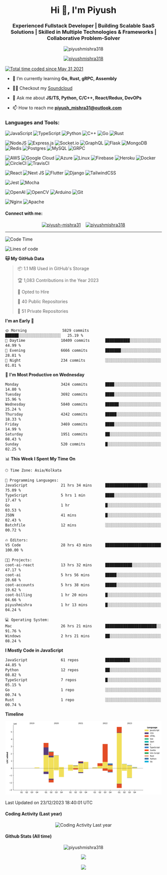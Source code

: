 

<h1 align="center">Hi 👋, I'm Piyush</h1>
<h3 align="center">Experienced Fullstack Developer | Building Scalable SaaS Solutions | Skilled in Multiple Technologies & Frameworks | Collaborative Problem-Solver</h3>
<p align="center">  <img  src="https://komarev.com/ghpvc/?username=piyushmishra318&color=0e75b6&style=for-the-badge"  alt="piyushmishra318"  />   </p>
<p align="center">  <a  href="https://github.com/ryo-ma/github-profile-trophy"><img  src="https://github-profile-trophy.vercel.app/?username=piyushmishra318&row=2&column=4&theme=nord&margin-w=15&margin-h=15"  alt="piyushmishra318"  /></a>  </p>

<a href="https://wakatime.com/@1126c104-125d-4c52-840c-530d4fb4215e" title="Total time coded since May 31 2021"><img src="https://wakatime.com/badge/user/1126c104-125d-4c52-840c-530d4fb4215e.svg" align="center" alt="Total time coded since May 31 2021" /></a>
- 🌱 I’m currently learning **Go, Rust, gRPC, Assembly**

- 👨‍💻 Checkout my [Soundcloud](https://piyushmishra.vercel.app/)

- 💬 Ask me about **JS/TS, Python, C/C++, React/Redux, DevOPs**

- 📫 How to reach me **piyush_mishra31@outlook.com**

### Languages and Tools:
![JavaScript](https://img.shields.io/badge/javascript-%23323330.svg?style=for-the-badge&logo=javascript&logoColor=%23F7DF1E) ![TypeScript](https://img.shields.io/badge/typescript-%23007ACC.svg?style=for-the-badge&logo=typescript&logoColor=white) ![Python](https://img.shields.io/badge/python-3670A0?style=for-the-badge&logo=python&logoColor=ffdd54) ![C++](https://img.shields.io/badge/c++-%2300599C.svg?style=for-the-badge&logo=c%2B%2B&logoColor=white) ![Go](https://img.shields.io/badge/go-%2300ADD8.svg?style=for-the-badge&logo=go&logoColor=white) ![Rust](https://img.shields.io/badge/rust-%23000000.svg?style=for-the-badge&logo=rust&logoColor=white)

![NodeJS](https://img.shields.io/badge/node.js-6DA55F?style=for-the-badge&logo=node.js&logoColor=white) ![Express.js](https://img.shields.io/badge/express.js-%23404d59.svg?style=for-the-badge&logo=express&logoColor=%2361DAFB) ![Socket.io](https://img.shields.io/badge/Socket.io-black?style=for-the-badge&logo=socket.io&badgeColor=010101) ![GraphQL](https://img.shields.io/badge/-GraphQL-E10098?style=for-the-badge&logo=graphql&logoColor=white)  ![Flask](https://img.shields.io/badge/flask-%23000.svg?style=for-the-badge&logo=flask&logoColor=white) ![MongoDB](https://img.shields.io/badge/MongoDB-%234ea94b.svg?style=for-the-badge&logo=mongodb&logoColor=white) ![Redis](https://img.shields.io/badge/redis-%23DD0031.svg?style=for-the-badge&logo=redis&logoColor=white) ![Postgres](https://img.shields.io/badge/postgres-%23316192.svg?style=for-the-badge&logo=postgresql&logoColor=white) ![MySQL](https://img.shields.io/badge/mysql-%2300f.svg?style=for-the-badge&logo=mysql&logoColor=white) ![GRPC](https://img.shields.io/badge/gRPC-%23734F96.svg?style=for-the-badge&logoColor=white)

![AWS](https://img.shields.io/badge/AWS-%23FF9900.svg?style=for-the-badge&logo=amazon-aws&logoColor=white) ![Google Cloud](https://img.shields.io/badge/GoogleCloud-%234285F4.svg?style=for-the-badge&logo=google-cloud&logoColor=white) ![Azure](https://img.shields.io/badge/azure-%230072C6.svg?style=for-the-badge&logo=microsoftazure&logoColor=white) ![Linux](https://img.shields.io/badge/Linux-FCC624?style=for-the-badge&logo=linux&logoColor=black) ![Firebase](https://img.shields.io/badge/Firebase-039BE5?style=for-the-badge&logo=Firebase&logoColor=white) ![Heroku](https://img.shields.io/badge/heroku-%23430098.svg?style=for-the-badge&logo=heroku&logoColor=white)  ![Docker](https://img.shields.io/badge/docker-%230db7ed.svg?style=for-the-badge&logo=docker&logoColor=white) ![CircleCI](https://img.shields.io/badge/circle%20ci-%23161616.svg?style=for-the-badge&logo=circleci&logoColor=white) ![TravisCI](https://img.shields.io/badge/travis%20ci-%232B2F33.svg?style=for-the-badge&logo=travis&logoColor=white)

![React](https://img.shields.io/badge/react-%2320232a.svg?style=for-the-badge&logo=react&logoColor=%2361DAFB) ![Next JS](https://img.shields.io/badge/Next-black?style=for-the-badge&logo=next.js&logoColor=white) ![Flutter](https://img.shields.io/badge/Flutter-%2302569B.svg?style=for-the-badge&logo=Flutter&logoColor=white) ![Django](https://img.shields.io/badge/django-%23092E20.svg?style=for-the-badge&logo=django&logoColor=white) ![TailwindCSS](https://img.shields.io/badge/tailwindcss-%2338B2AC.svg?style=for-the-badge&logo=tailwind-css&logoColor=white) 

![Jest](https://img.shields.io/badge/-jest-%23C21325?style=for-the-badge&logo=jest&logoColor=white) ![Mocha](https://img.shields.io/badge/-mocha-%238D6748?style=for-the-badge&logo=mocha&logoColor=white)

![OpenAI](https://img.shields.io/badge/OpenAI-74aa9c?style=for-the-badge&logo=openai&logoColor=white) ![OpenCV](https://img.shields.io/badge/opencv-%23white.svg?style=for-the-badge&logo=opencv&logoColor=white) ![Arduino](https://img.shields.io/badge/-Arduino-00979D?style=for-the-badge&logo=Arduino&logoColor=white) ![Git](https://img.shields.io/badge/git-%23F05033.svg?style=for-the-badge&logo=git&logoColor=white)

 ![Nginx](https://img.shields.io/badge/nginx-%23009639.svg?style=for-the-badge&logo=nginx&logoColor=white) ![Apache](https://img.shields.io/badge/apache-%23D42029.svg?style=for-the-badge&logo=apache&logoColor=white)  


<h4 align="left">Connect with me:</h4>
<p align="center">
<a  href="https://linkedin.com/in/piyush-mishra31"  target="_blank"><img align="center"  src="https://img.shields.io/badge/linkedin-%230077B5.svg?style=for-the-badge&logo=linkedin&logoColor=white"  alt="piyush-mishra31"  /></a>&nbsp;&nbsp;&nbsp;
<a  href="https://www.leetcode.com/piyushmishra318"  target="_blank"><img align="center"  src="https://img.shields.io/badge/LeetCode-000000?style=for-the-badge&logo=LeetCode&logoColor=#d16c06"  alt="piyushmishra318" /></a>
</p>
</div>

<hr/>

<!--START_SECTION:waka-->
![Code Time](http://img.shields.io/badge/Code%20Time-3%2C084%20hrs%2010%20mins-blue)

![Lines of code](https://img.shields.io/badge/From%20Hello%20World%20I%27ve%20Written-21.8%20million%20lines%20of%20code-blue)

**🐱 My GitHub Data** 

> 📦 1.1 MB Used in GitHub's Storage 
 > 
> 🏆 1,083 Contributions in the Year 2023
 > 
> 💼 Opted to Hire
 > 
> 📜 40 Public Repositories 
 > 
> 🔑 51 Private Repositories 
 > 
**I'm an Early 🐤** 

```text
🌞 Morning                5829 commits        ██████░░░░░░░░░░░░░░░░░░░   25.19 % 
🌆 Daytime                10409 commits       ███████████░░░░░░░░░░░░░░   44.99 % 
🌃 Evening                6666 commits        ███████░░░░░░░░░░░░░░░░░░   28.81 % 
🌙 Night                  234 commits         ░░░░░░░░░░░░░░░░░░░░░░░░░   01.01 % 
```
📅 **I'm Most Productive on Wednesday** 

```text
Monday                   3424 commits        ████░░░░░░░░░░░░░░░░░░░░░   14.80 % 
Tuesday                  3692 commits        ████░░░░░░░░░░░░░░░░░░░░░   15.96 % 
Wednesday                5840 commits        ██████░░░░░░░░░░░░░░░░░░░   25.24 % 
Thursday                 4242 commits        █████░░░░░░░░░░░░░░░░░░░░   18.33 % 
Friday                   3469 commits        ████░░░░░░░░░░░░░░░░░░░░░   14.99 % 
Saturday                 1951 commits        ██░░░░░░░░░░░░░░░░░░░░░░░   08.43 % 
Sunday                   520 commits         █░░░░░░░░░░░░░░░░░░░░░░░░   02.25 % 
```


📊 **This Week I Spent My Time On** 

```text
🕑︎ Time Zone: Asia/Kolkata

💬 Programming Languages: 
JavaScript               21 hrs 34 mins      ███████████████████░░░░░░   75.09 % 
TypeScript               5 hrs 1 min         ████░░░░░░░░░░░░░░░░░░░░░   17.47 % 
Go                       1 hr                █░░░░░░░░░░░░░░░░░░░░░░░░   03.53 % 
JSON                     41 mins             █░░░░░░░░░░░░░░░░░░░░░░░░   02.43 % 
Batchfile                12 mins             ░░░░░░░░░░░░░░░░░░░░░░░░░   00.72 % 

🔥 Editors: 
VS Code                  28 hrs 43 mins      █████████████████████████   100.00 % 

🐱‍💻 Projects: 
coot-ai-react            13 hrs 32 mins      ████████████░░░░░░░░░░░░░   47.17 % 
coot-ai                  5 hrs 56 mins       █████░░░░░░░░░░░░░░░░░░░░   20.68 % 
coot-accounts            5 hrs 38 mins       █████░░░░░░░░░░░░░░░░░░░░   19.62 % 
coot-billing             1 hr 20 mins        █░░░░░░░░░░░░░░░░░░░░░░░░   04.66 % 
piyushmishra             1 hr 13 mins        █░░░░░░░░░░░░░░░░░░░░░░░░   04.24 % 

💻 Operating System: 
Mac                      26 hrs 21 mins      ███████████████████████░░   91.76 % 
Windows                  2 hrs 21 mins       ██░░░░░░░░░░░░░░░░░░░░░░░   08.24 % 
```

**I Mostly Code in JavaScript** 

```text
JavaScript               61 repos            ███████████░░░░░░░░░░░░░░   44.85 % 
Python                   12 repos            ██░░░░░░░░░░░░░░░░░░░░░░░   08.82 % 
TypeScript               7 repos             █░░░░░░░░░░░░░░░░░░░░░░░░   05.15 % 
Go                       1 repo              ░░░░░░░░░░░░░░░░░░░░░░░░░   00.74 % 
Rust                     1 repo              ░░░░░░░░░░░░░░░░░░░░░░░░░   00.74 % 
```



**Timeline**

![Lines of Code chart](https://raw.githubusercontent.com/PiyushMishra318/PiyushMishra318/master/assets/bar_graph.png)


 Last Updated on 23/12/2023 18:40:01 UTC
<!--END_SECTION:waka-->
<h4>Coding Activity (Last year)</h4>
<p align="center">
<picture> <source media="(prefers-color-scheme: dark)" srcset="https://wakatime.com/share/@piyushmishra/39b90e7e-f50a-4d17-8c25-1dca6e7d37fc.svg"> <img alt="Coding Activity Last year" src="https://wakatime.com/share/@piyushmishra/88824ea2-c74c-4e22-81dc-ebfc532a2e9c.svg"> </picture>
</p>

<h4>Github Stats (All time)</h4>
<p align="center">
<img src="https://github-readme-stats-two-jade-34.vercel.app/api?username=piyushmishra318&show_icons=true&theme=tokyonight&locale=en&hide_border=true&show=reviews,prs_merged,prs_merged_percentage&card_width=700"  alt="piyushmishra318"  />
 </p>
<p align="center">
<img src="https://github-readme-streak-stats.herokuapp.com?user=piyushmishra318&theme=tokyonight&hide_border=true&card_width=700)](https://git.io/streak-stats"  />
</p>

<p align="center">
<img src="https://leetcard.jacoblin.cool/piyushmishra318?theme=nord&font=Ubuntu"  />
</p>
